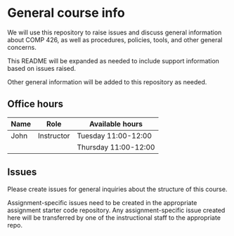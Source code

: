# General course info

We will use this repository to raise issues and discuss general information about COMP 426, as well as procedures, policies, tools, and other general concerns.

This README will be expanded as needed to include support information based on issues raised. 

Other general information will be added to this repository as needed.

## Office hours

| Name | Role | Available hours |
| --- | --- | --- |
| John | Instructor | Tuesday 11:00-12:00 |
|             |            | Thursday 11:00-12:00 |

## Issues

Please create issues for general inquiries about the structure of this course.

Assignment-specific issues need to be created in the appropriate assignment starter code repository.
Any assignment-specific issue created here will be transferred by one of the instructional staff to the appropriate repo.
